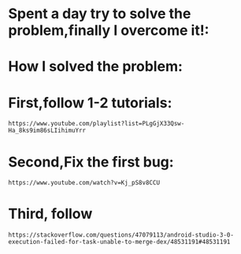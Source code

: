 # Spent a day try to solve the problem,finally I overcome it!:

    


# How I solved the problem:


# First,follow 1-2 tutorials:

    https://www.youtube.com/playlist?list=PLgGjX33Qsw-Ha_8ks9im86sLIihimuYrr
    
# Second,Fix the first bug:
    https://www.youtube.com/watch?v=Kj_pS8v8CCU
    
# Third, follow

    https://stackoverflow.com/questions/47079113/android-studio-3-0-execution-failed-for-task-unable-to-merge-dex/48531191#48531191
    
    
    
    
